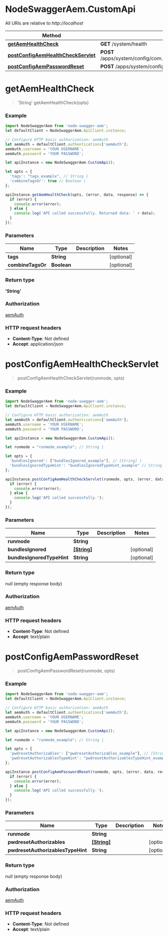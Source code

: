 # NodeSwaggerAem.CustomApi

All URIs are relative to *http://localhost*

Method | HTTP request | Description
------------- | ------------- | -------------
[**getAemHealthCheck**](CustomApi.md#getAemHealthCheck) | **GET** /system/health | 
[**postConfigAemHealthCheckServlet**](CustomApi.md#postConfigAemHealthCheckServlet) | **POST** /apps/system/config/com.shinesolutions.healthcheck.hc.impl.ActiveBundleHealthCheck | 
[**postConfigAemPasswordReset**](CustomApi.md#postConfigAemPasswordReset) | **POST** /apps/system/config/com.shinesolutions.aem.passwordreset.Activator | 


<a name="getAemHealthCheck"></a>
# **getAemHealthCheck**
> &#39;String&#39; getAemHealthCheck(opts)



### Example
```javascript
import NodeSwaggerAem from 'node-swagger-aem';
let defaultClient = NodeSwaggerAem.ApiClient.instance;

// Configure HTTP basic authorization: aemAuth
let aemAuth = defaultClient.authentications['aemAuth'];
aemAuth.username = 'YOUR USERNAME';
aemAuth.password = 'YOUR PASSWORD';

let apiInstance = new NodeSwaggerAem.CustomApi();

let opts = { 
  'tags': "tags_example", // String | 
  'combineTagsOr': true // Boolean | 
};

apiInstance.getAemHealthCheck(opts, (error, data, response) => {
  if (error) {
    console.error(error);
  } else {
    console.log('API called successfully. Returned data: ' + data);
  }
});
```

### Parameters

Name | Type | Description  | Notes
------------- | ------------- | ------------- | -------------
 **tags** | **String**|  | [optional] 
 **combineTagsOr** | **Boolean**|  | [optional] 

### Return type

**&#39;String&#39;**

### Authorization

[aemAuth](../README.md#aemAuth)

### HTTP request headers

 - **Content-Type**: Not defined
 - **Accept**: application/json

<a name="postConfigAemHealthCheckServlet"></a>
# **postConfigAemHealthCheckServlet**
> postConfigAemHealthCheckServlet(runmode, opts)



### Example
```javascript
import NodeSwaggerAem from 'node-swagger-aem';
let defaultClient = NodeSwaggerAem.ApiClient.instance;

// Configure HTTP basic authorization: aemAuth
let aemAuth = defaultClient.authentications['aemAuth'];
aemAuth.username = 'YOUR USERNAME';
aemAuth.password = 'YOUR PASSWORD';

let apiInstance = new NodeSwaggerAem.CustomApi();

let runmode = "runmode_example"; // String | 

let opts = { 
  'bundlesIgnored': ["bundlesIgnored_example"], // [String] | 
  'bundlesIgnoredTypeHint': "bundlesIgnoredTypeHint_example" // String | 
};

apiInstance.postConfigAemHealthCheckServlet(runmode, opts, (error, data, response) => {
  if (error) {
    console.error(error);
  } else {
    console.log('API called successfully.');
  }
});
```

### Parameters

Name | Type | Description  | Notes
------------- | ------------- | ------------- | -------------
 **runmode** | **String**|  | 
 **bundlesIgnored** | [**[String]**](String.md)|  | [optional] 
 **bundlesIgnoredTypeHint** | **String**|  | [optional] 

### Return type

null (empty response body)

### Authorization

[aemAuth](../README.md#aemAuth)

### HTTP request headers

 - **Content-Type**: Not defined
 - **Accept**: text/plain

<a name="postConfigAemPasswordReset"></a>
# **postConfigAemPasswordReset**
> postConfigAemPasswordReset(runmode, opts)



### Example
```javascript
import NodeSwaggerAem from 'node-swagger-aem';
let defaultClient = NodeSwaggerAem.ApiClient.instance;

// Configure HTTP basic authorization: aemAuth
let aemAuth = defaultClient.authentications['aemAuth'];
aemAuth.username = 'YOUR USERNAME';
aemAuth.password = 'YOUR PASSWORD';

let apiInstance = new NodeSwaggerAem.CustomApi();

let runmode = "runmode_example"; // String | 

let opts = { 
  'pwdresetAuthorizables': ["pwdresetAuthorizables_example"], // [String] | 
  'pwdresetAuthorizablesTypeHint': "pwdresetAuthorizablesTypeHint_example" // String | 
};

apiInstance.postConfigAemPasswordReset(runmode, opts, (error, data, response) => {
  if (error) {
    console.error(error);
  } else {
    console.log('API called successfully.');
  }
});
```

### Parameters

Name | Type | Description  | Notes
------------- | ------------- | ------------- | -------------
 **runmode** | **String**|  | 
 **pwdresetAuthorizables** | [**[String]**](String.md)|  | [optional] 
 **pwdresetAuthorizablesTypeHint** | **String**|  | [optional] 

### Return type

null (empty response body)

### Authorization

[aemAuth](../README.md#aemAuth)

### HTTP request headers

 - **Content-Type**: Not defined
 - **Accept**: text/plain

